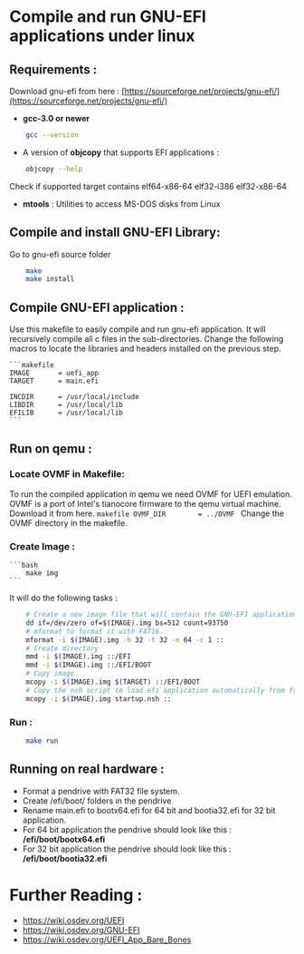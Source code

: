 
# Compile and run GNU-EFI applications under linux

## Requirements :

Download gnu-efi from here : [https://sourceforge.net/projects/gnu-efi/](https://sourceforge.net/projects/gnu-efi/)
- **gcc-3.0 or newer**
```bash
	gcc --version
```
- A version of **objcopy** that supports EFI applications : 
```bash 
	objcopy --help 
```
Check if supported target contains elf64-x86-64 elf32-i386 elf32-x86-64

- **mtools** : Utilities to access MS-DOS disks from Linux

## Compile and install GNU-EFI Library:
Go to gnu-efi source folder
```bash
	make
	make install
```
## Compile GNU-EFI application :
Use this makefile to easily compile and run gnu-efi application. It will recursively compile all c files in the sub-directories. 
Change the following macros to locate the libraries and headers installed on the previous step.

	```makefile
	IMAGE		= uefi_app 
	TARGET		= main.efi 

	INCDIR		= /usr/local/include
	LIBDIR		= /usr/local/lib
	EFILIB		= /usr/local/lib
	```
## Run on qemu :
### Locate OVMF  in Makefile:
To run the compiled application in qemu we need OVMF for UEFI emulation. OVMF is a port of Intel's tianocore firmware to the qemu virtual machine. Download it from here.
	```makefile
	OVMF_DIR		= ../OVMF
	```
Change the OVMF directory in the makefile.

### Create Image :
	```bash
		make img
	```
It will do the following tasks : 
```bash
	# Create a new image file that will contain the GNU-EFI application. 
	dd if=/dev/zero of=$(IMAGE).img bs=512 count=93750
	# mformat to format it with FAT16.
	mformat -i $(IMAGE).img -h 32 -t 32 -n 64 -c 1 ::
	# Create directory
	mmd -i $(IMAGE).img ::/EFI
	mmd -i $(IMAGE).img ::/EFI/BOOT
	# Copy image
	mcopy -i $(IMAGE).img $(TARGET) ::/EFI/BOOT
	# Copy the nsh script to load efi application automatically from fs0
	mcopy -i $(IMAGE).img startup.nsh ::
```
### Run :
```bash
	make run
```
## Running on real hardware :
- Format a pendrive with FAT32 file system.
- Create /efi/boot/ folders in the pendrive
- Rename main.efi to bootx64.efi for 64 bit and bootia32.efi for 32 bit application.
- For 64 bit application the pendrive should look like this : **/efi/boot/bootx64.efi** 
- For 32 bit application the pendrive should look like this : **/efi/boot/bootia32.efi** 

# Further Reading : 
- https://wiki.osdev.org/UEFI
- https://wiki.osdev.org/GNU-EFI
- https://wiki.osdev.org/UEFI_App_Bare_Bones